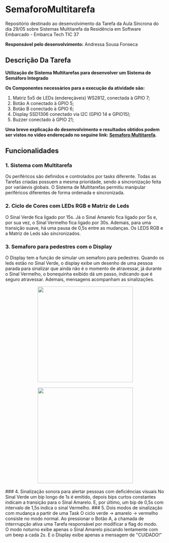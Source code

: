 # SemaforoMultitarefa
Repositório destinado ao desenvolvimento da Tarefa da Aula Síncrona do dia 29/05 sobre Sistemas Multitarefa da Residência em Software Embarcado - Embarca Tech TIC 37

__Responsável pelo desenvolvimento:__
Andressa Sousa Fonseca

## Descrição Da Tarefa 
__Utilização de Sistema Multitarefas para desenvolver um Sistema de Semáforo Integrado__  <br>

__Os Componentes necessários para a execução da atividade são:__
1) Matriz 5x5 de LEDs (endereçáveis) WS2812, conectada à GPIO 7;
2) Botão A conectado à GPIO 5;
3) Botão B conectado à GPIO 6;
4) Display SSD1306 conectado via I2C (GPIO 14 e GPIO15);
5) Buzzer conectado à GPIO 21;

__Uma breve explicação do desenvolvimento e resultados obtidos podem ser vistos no vídeo endereçado no seguine link: [Semaforo Multitarefa]().__

## Funcionalidades 

### 1. Sistema com Multitarefa
Os periféricos são definidos e controlados por tasks diferente. Todas as Tarefas criadas possuem a mesma prioridade, sendo a sincronização feita por variáevis globais. O Sistema de Multitarefas permitiu manipular periféricos diferentes de forma ordenada e sincronizada.
### 2. Ciclo de Cores com LEDs RGB e Matriz de Leds
O Sinal Verde fica ligado por 15s. Já o Sinal Amarelo fica ligado por 5s e, por sua vez, o Sinal Vermelho fica ligado por 30s. Ademais, para uma transição suave, há uma pausa de 0,5s entre as mudanças. Os LEDS RGB e a Matriz de Leds são sincronizados.
### 3. Semaforo para pedestres com o Display
O Display tem a função de simular um semaforo para pedestres. Quando os leds estão no Sinal Verde, o display exibe um desenho de uma pessoa parada para sinalizar que ainda não é o momento de atravessar, já durante o Sinal Vermelho, o bonequinha exibido dá um passo, indicando que é seguro atravessar. Ademais, mensagens acompanham as sinalizações.<br>
<div align="center">
  <img src="![Semaforo1](https://github.com/user-attachments/assets/0cd17e57-efa1-4230-9d9c-14f6be8ae05f)" width="300"/>
</div>
<br>
<div align="center">
  <img src="![Semaforo2](https://github.com/user-attachments/assets/6c903628-816e-49ab-9235-8dc6716d1483)" width="300"/>
</div>
<br>
### 4. Sinalização sonora para alertar pessoas com deficiências visuais
No Sinal Verde um bip longo de 1s é emitido, depois bips curtos constantes indicam a transição para o Sinal Amarelo. E, por último, um bip de 0,5s com intervalo de 1,5s indica o sinal Vermelho. 
### 5. Dois modos de sinalização com mudança a partir de uma Task
O ciclo verde -> amarelo -> vermelho consiste no modo normal. Ao pressionar o Botão A, a chamada de interrrupção ativa uma Tarefa responsável por modificar a flag do modo. <br>
O modo noturno exibe apenas o Sinal Amarelo piscando lentamente com um beep a cada 2s. E o Display exibe apenas a mensagem de "CUIDADO!"
